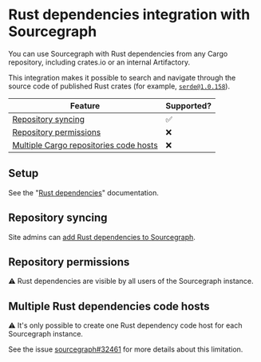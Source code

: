 # Rust dependencies integration with Sourcegraph

You can use Sourcegraph with Rust dependencies from any Cargo repository, including crates.io or an internal Artifactory.

This integration makes it possible to search and navigate through the source code of published Rust crates (for example, [`serde@1.0.158`](https://sourcegraph.com/crates/serde@v1.0.158)).

Feature | Supported?
------- | ----------
[Repository syncing](#repository-syncing) | ✅
[Repository permissions](#repository-syncing) | ❌
[Multiple Cargo repositories code hosts](#multiple-rust-dependencies-code-hosts) | ❌

## Setup

See the "[Rust dependencies](../admin/external_service/Rust.md)" documentation.

## Repository syncing

Site admins can [add Rust dependencies to Sourcegraph](../admin/external_service/rust.md#repository-syncing).

## Repository permissions

⚠ Rust dependencies are visible by all users of the Sourcegraph instance.

## Multiple Rust dependencies code hosts

⚠️ It's only possible to create one Rust dependency code host for each Sourcegraph instance.

See the issue [sourcegraph#32461](https://github.com/sourcegraph/sourcegraph/issues/32461) for more details about this limitation.
